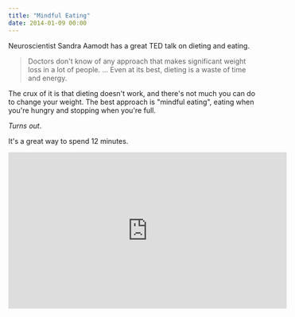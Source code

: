 ```yaml
---
title: "Mindful Eating"
date: 2014-01-09 00:00
---
```


Neuroscientist Sandra Aamodt has a great TED talk on dieting and eating.

> Doctors don't know of any approach that makes significant weight loss in a lot of people. ... Even at its best, dieting is a waste of time and energy.

The crux of it is that dieting doesn't work, and there's not much you can do to change your weight. The best approach is "mindful eating", eating when you're hungry and stopping when you're full.

_Turns out_.

It's a great way to spend 12 minutes.

<div class="embed-responsive embed-responsive-16by9"><iframe scrolling="no" allowfullscreen mozallowfullscreen src="http://embed.ted.com/talks/sandra_aamodt_why_dieting_doesn_t_usually_work.html?wmode=opaque" webkitallowfullscreen width="560" data-embed="true" frameborder="0" height="315" class="embed-responsive-item"></iframe></div>

<!-- more -->
